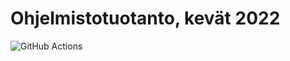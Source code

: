 # Ohjelmistotuotanto, kevät 2022

![GitHub Actions](https://github.com/joonas-somero/ohtu-2022-viikko1/workflows/CI/badge.svg)
